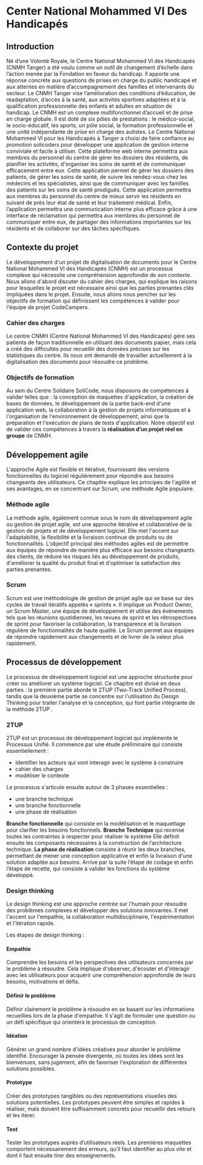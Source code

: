 # Center National Mohammed VI Des Handicapés 

## Introduction

Né d’une Volonté Royale, le Centre National Mohammed VI des Handicapés (CNMH Tanger) a été voulu comme un outil de changement d’échelle dans l’action menée par la Fondation en faveur du handicap. Il apporte une réponse concrète aux questions de prises en charge du public handicapé et aux attentes en matière d’accompagnement des familles et intervenants du secteur. 
Le CNMH Tanger vise l’amélioration des conditions d’éducation, de réadaptation, d’accès à la santé, aux activités sportives adaptées et à la qualification professionnelle des enfants et adultes en situation de handicap.
Le CNMH est un complexe multifonctionnel d’accueil et de prise en charge globale. Il est doté de six pôles de prestations : le médico-social, le socio-éducatif, les sports, un pôle social, la formation professionnelle et une unité indépendante de prise en charge des autistes.
Le Centre National Mohammed VI pour les Handicapés à Tanger a choisi de faire confiance au promotion solicoders pour développer une application de gestion interne conviviale et facile à utiliser. Cette plateforme web interne permettra aux membres du personnel du centre de gérer les dossiers des résidents, de planifier les activités, d'organiser les soins de santé et de communiquer efficacement entre eux. Cette application permet de gérer les dossiers des patients, de gérer les soins de santé, de suivre les rendez-vous chez les médecins et les spécialistes, ainsi que de communiquer avec les familles des patients sur les soins de santé prodigués. Cette application permettra aux membres du personnel du centre de mieux servir les résidents en suivant de près leur état de santé et leur traitement médical.
Enfin, l’application permettra une communication interne plus efficace grâce à une interface de réclamation qui permettra aux membres du personnel de communiquer entre eux, de partager des informations importantes sur les résidents et de collaborer sur des tâches spécifiques.



## Contexte du projet

Le développement d'un projet de digitalisation de documents pour le Centre National Mohammed VI des Handicapés (CNMH) est un processus complexe qui nécessite une compréhension approfondie de son contexte. Nous allons d'abord discuter du cahier des charges, qui explique les raisons pour lesquelles le projet est nécessaire ainsi que les parties prenantes clés impliquées dans le projet. Ensuite, nous allons nous pencher sur les objectifs de formation qui définissent les compétences à valider pour l'équipe de projet CodeCampers.

### Cahier des charges

Le centre CNMH (Centre National Mohammed VI des Handicapés) gére ses patients de façon traditionnelle en utilisant des documents papier, mais cela a créé des difficultés pour recueillir des données précises sur les statistiques du centre. Ils nous ont demandé de travailler actuellement à la digitalisation des documents pour résoudre ce problème.


### Objectifs de formation  

Au sein du Centre Solidaire SoliCode, nous disposons de compétences à valider telles que : la conception de maquettes d'application, la création de bases de données, le développement de la partie back-end d'une application web, la collaboration à la gestion de projets informatiques et à l'organisation de l'environnement de développement, ainsi que la préparation et l'exécution de plans de tests d'application. Notre objectif est de valider ces compétences à travers la **réalisation d’un projet réel en groupe** de  CNMH.


## Développement agile

L'approche Agile est flexible et itérative, fournissant des versions fonctionnelles du logiciel régulièrement pour répondre aux besoins changeants des utilisateurs.
Ce chapitre explique les principes de l'agilité et ses avantages, en se concentrant sur Scrum, une méthode Agile populaire.

### Méthode agile

La méthode agile, également connue sous le nom de développement agile ou gestion de projet agile, est une approche itérative et collaborative de la gestion de projets et de développement logiciel. Elle met l'accent sur l'adaptabilité, la flexibilité et la livraison continue de produits ou de fonctionnalités.
L'objectif principal des méthodes agiles est de permettre aux équipes de répondre de manière plus efficace aux besoins changeants des clients, de réduire les risques liés au développement de produits,  d'améliorer la qualité du produit final et d'optimiser la satisfaction des parties prenantes.

<!-- img Méthode agile -->
<!-- ![image Méthode agile](./images/MéthodeAgile.jpg) -->
### Scrum 

Scrum est une méthodologie de gestion de projet agile qui se base sur des cycles de travail itératifs appelés « sprints ». Il implique un Product Owner, un Scrum Master, une équipe de développement et utilise des événements tels que les réunions quotidiennes, les revues de sprint et les rétrospectives de sprint pour favoriser la collaboration, la transparence et la livraison régulière de fonctionnalités de haute qualité. Le Scrum permet aux équipes de répondre rapidement aux changements et de livrer de la valeur plus rapidement. 

<!-- img Scrum  -->

## Processus de développement

Le processus de développement logiciel est une approche structurée pour créer ou améliorer un système logiciel.
 Ce chapitre est divisé en deux parties : la première partie aborde le 2TUP (Two-Track Unified Process), tandis que la deuxième partie se concentre sur l'utilisation du Design Thinking pour traiter l'analyse et la conception, qui font partie intégrante de la méthode 2TUP .


### 2TUP

2TUP est un processus de développement logiciel qui implémente le Processus Unifié.
Il commence par une étude préliminaire qui consiste essentiellement :
- Identifier les acteurs qui vont interagir avec le système à construire
- cahier des charges 
- modéliser le contexte

Le processus s'articule ensuite autour de 3 phases essentielles :
- une branche technique
- une branche fonctionnelle
- une phase de réalisation

**Branche fonctionnelle** qui consiste en la modélisation et le maquettage pour clarifier les besoins fonctionnels.
**Branche Technique** qui recense toutes les contraintes à respecter pour réaliser le système Elle définit ensuite les composants nécessaires à la construction de l’architecture technique.
**La phase de réalisation** consiste à réunir les deux branches, permettant de mener une conception applicative et enfin la livraison d'une solution adaptée aux besoins. Arrive par la suite l’étape de codage et enfin l’étape de recette, qui consiste à valider les fonctions du système développé.

<!-- img 2tup -->

### Design thinking

Le design thinking est une approche centrée sur l'humain pour résoudre des problèmes complexes et développer des solutions innovantes. Il met l'accent sur l'empathie, la collaboration multidisciplinaire, l'expérimentation et l'itération rapide.

Les étapes de design thinking : 

#### Empathie
Comprendre les besoins et les perspectives des utilisateurs concernés par le problème à résoudre. Cela implique d'observer, d'écouter et d'interagir avec les utilisateurs pour acquérir une compréhension approfondie de leurs besoins, motivations et défis.
#### Définir le problème
Définir clairement le problème à résoudre en se basant sur les informations recueillies lors de la phase d'empathie. Il s'agit de formuler une question ou un défi spécifique qui orientera le processus de conception.
#### Idéation
Générer un grand nombre d'idées créatives pour aborder le problème identifié. Encourager la pensée divergente, où toutes les idées sont les bienvenues, sans jugement, afin de favoriser l'exploration de différentes solutions possibles.
#### Prototype 
Créer des prototypes tangibles ou des représentations visuelles des solutions potentielles. Les prototypes peuvent être simples et rapides à réaliser, mais doivent être suffisamment concrets pour recueillir des retours et les itérer.
#### Test
Tester les prototypes auprès d’utilisateurs réels. Les premières maquettes comportent nécessairement des erreurs, qu’il faut identifier au plus vite et dont il faut ensuite tirer des enseignements.

<!-- img Design thinking -->
